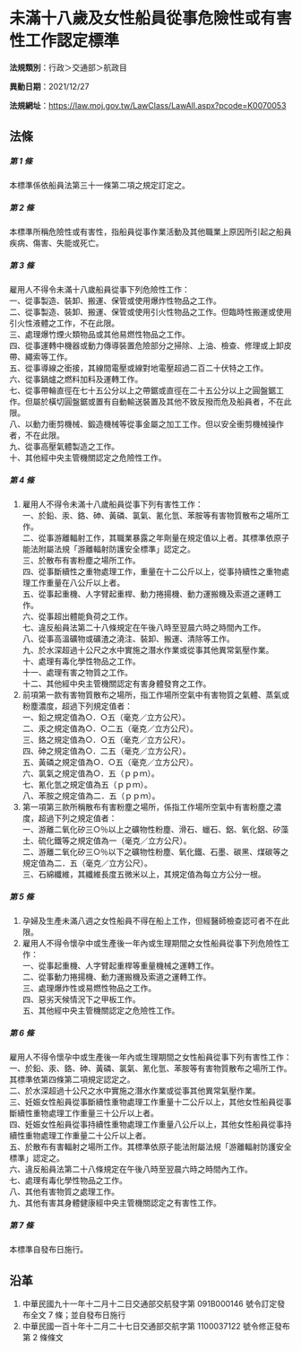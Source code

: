 # 未滿十八歲及女性船員從事危險性或有害性工作認定標準


**法規類別**：行政＞交通部＞航政目

**異動日期**：2021/12/27  

**法規網址**：https://law.moj.gov.tw/LawClass/LawAll.aspx?pcode=K0070053



## 法條
##### 第 1 條
本標準係依船員法第三十一條第二項之規定訂定之。

##### 第 2 條
本標準所稱危險性或有害性，指船員從事作業活動及其他職業上原因所引起之船員疾病、傷害、失能或死亡。

##### 第 3 條
雇用人不得令未滿十八歲船員從事下列危險性工作：  
一、從事製造、裝卸、搬運、保管或使用爆炸性物品之工作。  
二、從事製造、裝卸、搬運、保管或使用引火性物品之工作。但臨時性搬運或使用引火性液體之工作，不在此限。  
三、處理爆竹煙火類物品或其他易燃性物品之工作。  
四、從事運轉中機器或動力傳導裝置危險部分之掃除、上油、檢查、修理或上卸皮帶、繩索等工作。  
五、從事導線之銜接，其線間電壓或線對地電壓超過二百二十伏特之工作。  
六、從事鍋爐之燃料加料及運轉工作。  
七、從事帶輪直徑在七十五公分以上之帶鋸或直徑在二十五公分以上之圓盤鋸工作。但屬於橫切圓盤鋸或置有自動輸送裝置及其他不致反撥而危及船員者，不在此限。  
八、以動力衝剪機械、鍛造機械等從事金屬之加工工作。但以安全衝剪機械操作者，不在此限。  
九、從事高壓氣體製造之工作。  
十、其他經中央主管機關認定之危險性工作。

##### 第 4 條
1. 雇用人不得令未滿十八歲船員從事下列有害性工作：  
一、於鉛、汞、鉻、砷、黃磷、氯氣、氰化氫、苯胺等有害物質散布之場所工作。  
二、從事游離輻射工作，其職業暴露之年劑量在規定值以上者。其標準依原子能法附屬法規「游離輻射防護安全標準」認定之。  
三、於散布有害粉塵之場所工作。  
四、從事斷續性之重物處理工作，重量在十二公斤以上，從事持續性之重物處理工作重量在八公斤以上者。  
五、從事起重機、人字臂起重桿、動力捲揚機、動力運搬機及索道之運轉工作。  
六、從事超出體能負荷之工作。  
七、違反船員法第二十八條規定在午後八時至翌晨六時之時間內工作。  
八、從事高溫礦物或礦渣之澆注、裝卸、搬運、清除等工作。  
九、於水深超過十公尺之水中實施之潛水作業或從事其他異常氣壓作業。  
十、處理有毒化學性物品之工作。  
十一、處理有害之物質之工作。  
十二、其他經中央主管機關認定有害身體發育之工作。
1. 前項第一款有害物質散布之場所，指工作場所空氣中有害物質之氣體、蒸氣或粉塵濃度，超過下列規定值者：  
一、鉛之規定值為○．○五（毫克／立方公尺）。  
二、汞之規定值為○．○二五（毫克／立方公尺）。  
三、鉻之規定值為○．○五（毫克／立方公尺）。  
四、砷之規定值為○．二五（毫克／立方公尺）。  
五、黃磷之規定值為○．○五（毫克／立方公尺）。  
六、氯氣之規定值為○．五（ｐｐｍ）。  
七、氰化氫之規定值為五（ｐｐｍ）。  
八、苯胺之規定值為二．五（ｐｐｍ）。
1. 第一項第三款所稱散布有害粉塵之場所，係指工作場所空氣中有害粉塵之濃度，超過下列之規定值者：  
一、游離二氧化矽三○％以上之礦物性粉塵、滑石、蠟石、鋁、氧化鋁、矽藻土、硫化鐵等之規定值為一（毫克／立方公尺）。  
二、游離二氧化矽三○％以下之礦物性粉塵、氧化鐵、石墨、碳黑、煤碳等之規定值為二．五（毫克／立方公尺）。  
三、石綿纖維，其纖維長度五微米以上，其規定值為每立方公分一根。

##### 第 5 條
1. 孕婦及生產未滿八週之女性船員不得在船上工作，但經醫師檢查認可者不在此限。
1. 雇用人不得令懷孕中或生產後一年內或生理期間之女性船員從事下列危險性工作：  
一、從事起重機、人字臂起重桿等重量機械之運轉工作。  
二、從事動力捲揚機、動力運搬機及索道之運轉工作。  
三、處理爆炸性或易燃性物品之工作。  
四、惡劣天候情況下之甲板工作。  
五、其他經中央主管機關認定之危險性工作。

##### 第 6 條
雇用人不得令懷孕中或生產後一年內或生理期間之女性船員從事下列有害性工作：  
一、於鉛、汞、鉻、砷、黃磷、氯氣、氰化氫、苯胺等有害物質散布之場所工作。其標準依第四條第二項規定認定之。  
二、於水深超過十公尺之水中實施之潛水作業或從事其他異常氣壓作業。  
三、妊娠女性船員從事斷續性重物處理工作重量十二公斤以上，其他女性船員從事斷續性重物處理工作重量三十公斤以上者。  
四、妊娠女性船員從事持續性重物處理工作重量八公斤以上，其他女性船員從事持續性重物處理工作重量二十公斤以上者。  
五、於散布有害輻射之場所工作。其標準依原子能法附屬法規「游離輻射防護安全標準」認定之。  
六、違反船員法第二十八條規定在午後八時至翌晨六時之時間內工作。  
七、處理有毒化學性物品之工作。  
八、其他有害物質之處理工作。  
九、其他有害其身體健康經中央主管機關認定之有害性工作。

##### 第 7 條
本標準自發布日施行。

## 沿革
1. 中華民國九十一年十二月十二日交通部交航發字第 091B000146 號令訂定發布全文 7  條；並自發布日施行
1. 中華民國一百十年十二月二十七日交通部交航字第 1100037122 號令修正發布第 2  條條文
